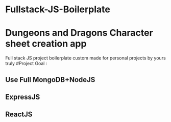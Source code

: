 # Fullstack-JS-Boilerplate
# Dungeons and Dragons Character sheet creation app
Full stack JS project boilerplate custom made for personal projects by yours truly
#Project Goal :
## Use Full MongoDB+NodeJS
## ExpressJS
## ReactJS